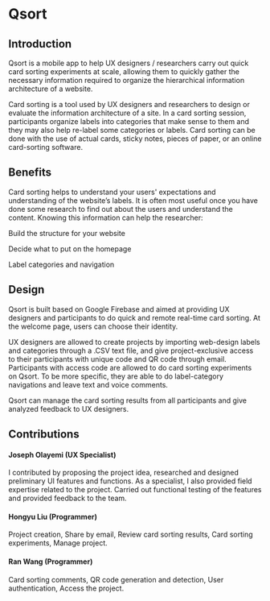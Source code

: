 # Qsort

## Introduction
Qsort is a mobile app to help UX designers / researchers carry out quick card sorting experiments at scale, allowing them to quickly gather the necessary information required to organize the hierarchical information architecture of a website.


Card sorting is a tool used by UX designers and researchers to design or evaluate the information architecture of a site. In a card sorting session, participants organize labels into categories that make sense to them and they may also help re-label some categories or labels. Card sorting can be done with the use of actual cards, sticky notes, pieces of paper,
or an online card-sorting software.

## Benefits

Card sorting helps to understand your users' expectations and understanding of the website’s labels. It is often most useful once you have done some research to find out about the users and understand the content.
Knowing this information can help the researcher:

Build the structure for your website

Decide what to put on the homepage


Label categories and navigation


## Design
Qsort is built based on Google Firebase and aimed at providing UX designers and participants to do quick and remote real-time card sorting. At the welcome page, users can choose their identity.

UX designers are allowed to create projects by importing web-design labels and categories through a .CSV text file, and give project-exclusive access to their participants with unique code and QR code through email.
Participants with access code are allowed to do card sorting experiments on Qsort. To be
more specific, they are able to do label-category navigations and leave text and voice
comments. 

Qsort can manage the card sorting results from all participants and give analyzed feedback
to UX designers.

## Contributions
#### Joseph Olayemi (UX Specialist)


I contributed by proposing the project idea, researched and designed preliminary UI features and functions. As a specialist, I also provided field expertise related to the project. Carried out functional testing of the features and provided feedback to the team.
#### Hongyu Liu (Programmer)

Project creation, Share by email, Review card sorting results, Card sorting experiments, Manage project.
#### Ran Wang (Programmer)

Card sorting comments, QR code generation and detection, User authentication, Access the project.

